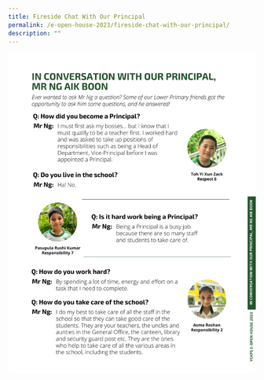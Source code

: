 ```yaml
---
title: Fireside Chat With Our Principal
permalink: /e-open-house-2023/fireside-chat-with-our-principal/
description: ""
---
```

![](/images/2023/E%20open%20house%202023/yckps%20e-open%20house%202023_firechat%20with%20our%20principal_1.png)

